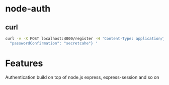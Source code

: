 # node-auth

## curl
```sh
curl -v -X POST localhost:4000/register -H 'Content-Type: application/json' -d '{"email": "boris@gmail.com", "name": "boris djoman", "password": "secretcahe",
  "passwordConfirmation": "secretcahe"} '
```

# Features 
Authentication build on top of node.js express, express-session  and so on